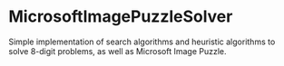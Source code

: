 # MicrosoftImagePuzzleSolver
Simple implementation of search algorithms and heuristic algorithms to solve 8-digit problems, as well as Microsoft Image Puzzle.
